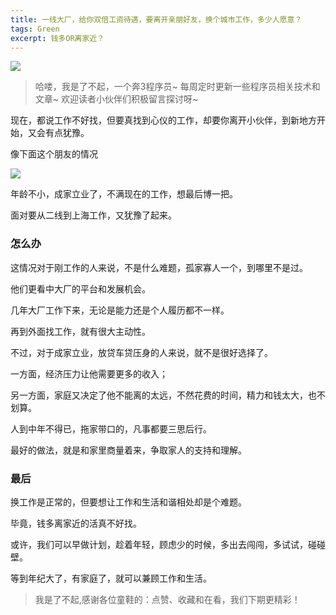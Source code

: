 ```yaml
---
title: 一线大厂，给你双倍工资待遇，要离开亲朋好友，换个城市工作，多少人愿意？  
tags: Green
excerpt: 钱多OR离家近？
---
```




![](https://files.mdnice.com/user/26582/463d2b55-c6b9-4ce5-b370-92c65e1d8047.jpg)



>哈喽，我是了不起，一个奔3程序员~
>每周定时更新一些程序员相关技术和文章~ 
>欢迎读者小伙伴们积极留言探讨呀~


现在，都说工作不好找，但要真找到心仪的工作，却要你离开小伙伴，到新地方开始，又会有点犹豫。

像下面这个朋友的情况

![](https://files.mdnice.com/user/26582/70276fb5-dba1-402c-9a98-38f68e6ba3a9.jpg)

年龄不小，成家立业了，不满现在的工作，想最后博一把。

面对要从二线到上海工作，又犹豫了起来。

### 怎么办

这情况对于刚工作的人来说，不是什么难题，孤家寡人一个，到哪里不是过。

他们更看中大厂的平台和发展机会。

几年大厂工作下来，无论是能力还是个人履历都不一样。

再到外面找工作，就有很大主动性。

不过，对于成家立业，放贷车贷压身的人来说，就不是很好选择了。

一方面，经济压力让他需要更多的收入；

另一方面，家庭又决定了他不能离的太远，不然花费的时间，精力和钱太大，也不划算。

人到中年不得已，拖家带口的，凡事都要三思后行。

最好的做法，就是和家里商量着来，争取家人的支持和理解。

### 最后
换工作是正常的，但要想让工作和生活和谐相处却是个难题。

毕竟，钱多离家近的活真不好找。

或许，我们可以早做计划，趁着年轻，顾虑少的时候，多出去闯闯，多试试，碰碰壁。

等到年纪大了，有家庭了，就可以兼顾工作和生活。

>我是了不起,感谢各位童鞋的：点赞、收藏和在看，我们下期更精彩！






